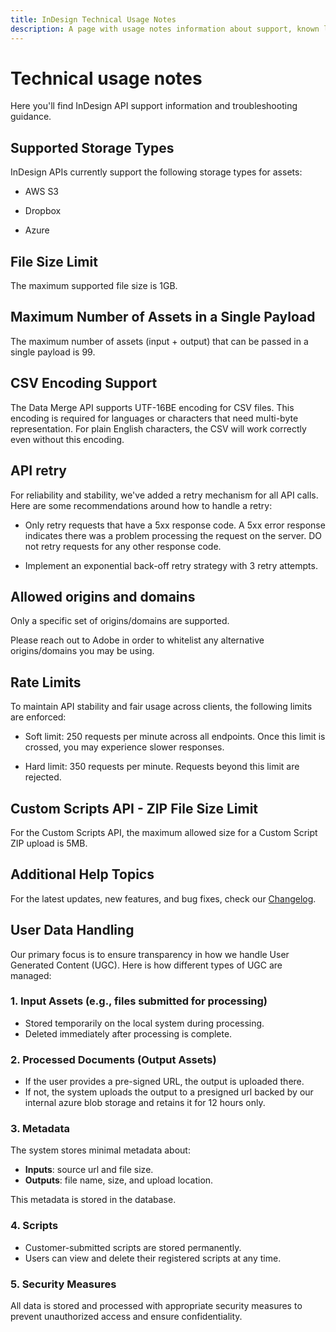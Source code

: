 ```yaml
---
title: InDesign Technical Usage Notes
description: A page with usage notes information about support, known limitations, and troubleshooting for InDesign APIs.
---
```


# Technical usage notes

Here you'll find InDesign API support information and troubleshooting guidance.

## Supported Storage Types

InDesign APIs currently support the following storage types for assets:

- AWS S3

- Dropbox

- Azure

## File Size Limit

The maximum supported file size is 1GB.

## Maximum Number of Assets in a Single Payload

The maximum number of assets (input + output) that can be passed in a single payload is 99.

## CSV Encoding Support

The Data Merge API supports UTF-16BE encoding for CSV files. This encoding is required for languages or characters that need multi-byte representation. For plain English characters, the CSV will work correctly even without this encoding.

## API retry

 For reliability and stability, we've added a retry mechanism for all API calls. Here are some recommendations around how to handle a retry:

  - Only retry requests that have a 5xx response code. A 5xx error response indicates there was a problem processing the request on the server. DO not retry requests for any other response code.

  - Implement an exponential back-off retry strategy with 3 retry attempts.

## Allowed origins and domains

Only a specific set of origins/domains are supported.

Please reach out to Adobe in order to whitelist any alternative origins/domains you may be using.

## Rate Limits

To maintain API stability and fair usage across clients, the following limits are enforced:

- Soft limit: 250 requests per minute across all endpoints. Once this limit is crossed, you may experience slower responses.

- Hard limit: 350 requests per minute. Requests beyond this limit are rejected.

## Custom Scripts API - ZIP File Size Limit

For the Custom Scripts API, the maximum allowed size for a Custom Script ZIP upload is 5MB.

## Additional Help Topics

For the latest updates, new features, and bug fixes, check our [Changelog](../changelog/index.md).

## User Data Handling

Our primary focus is to ensure transparency in how we handle User Generated Content (UGC). Here is how different types of UGC are managed:

### 1. Input Assets (e.g., files submitted for processing)

- Stored temporarily on the local system during processing.
- Deleted immediately after processing is complete.

### 2. Processed Documents (Output Assets)

- If the user provides a pre-signed URL, the output is uploaded there.
- If not, the system uploads the output to a presigned url backed by our internal azure blob storage and retains it for 12 hours only.

### 3. Metadata

The system stores minimal metadata about:

- **Inputs**: source url and file size.
- **Outputs**: file name, size, and upload location.

This metadata is stored in the database.

### 4. Scripts

- Customer-submitted scripts are stored permanently.
- Users can view and delete their registered scripts at any time.

### 5. Security Measures

All data is stored and processed with appropriate security measures to prevent unauthorized access and ensure confidentiality.